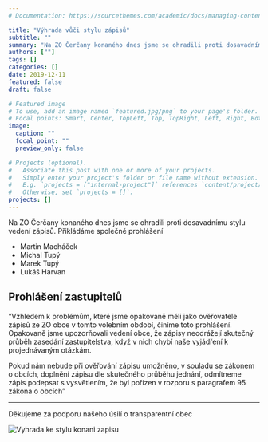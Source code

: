 ```yaml
---
# Documentation: https://sourcethemes.com/academic/docs/managing-content/

title: "Výhrada vůči stylu zápisů"
subtitle: ""
summary: "Na ZO Čerčany konaného dnes jsme se ohradili proti dosavadnímu stylu vedení zápisů. Přikládáme společné prohlášení."
authors: [""]
tags: []
categories: []
date: 2019-12-11
featured: false
draft: false

# Featured image
# To use, add an image named `featured.jpg/png` to your page's folder.
# Focal points: Smart, Center, TopLeft, Top, TopRight, Left, Right, BottomLeft, Bottom, BottomRight.
image:
  caption: ""
  focal_point: ""
  preview_only: false

# Projects (optional).
#   Associate this post with one or more of your projects.
#   Simply enter your project's folder or file name without extension.
#   E.g. `projects = ["internal-project"]` references `content/project/deep-learning/index.md`.
#   Otherwise, set `projects = []`.
projects: []
---
```


Na ZO Čerčany konaného dnes jsme se ohradili proti dosavadnímu stylu vedení zápisů. Přikládáme společné prohlášení

- Martin Macháček
- Michal Tupý
- Marek Tupý
- Lukáš Harvan

Prohlášení zastupitelů
---
“Vzhledem k problémům, které jsme opakovaně měli jako ověřovatele zápisů ze ZO obce v tomto volebním období, činíme toto prohlášení.
Opakovaně jsme upozorňovali vedení obce, že zápisy neodrážejí skutečný průběh zasedání zastupitelstva, když v nich chybí naše vyjádření k projednávaným otázkám.

Pokud nám nebude při ověřování zápisu umožněno, v souladu se zákonem o obcích, doplnění zápisu dle skutečného průběhu jednání, odmítneme zápis podepsat s vysvětlením, že byl pořízen v rozporu s paragrafem 95 zákona o obcích”

---

Děkujeme za podporu našeho úsilí o transparentní obec

![Vyhrada ke stylu konani zapisu](/img/Vyhrada_ke_stylu_konani_zapisu.jpg "Vyhrada ke stylu konani zapisu")
